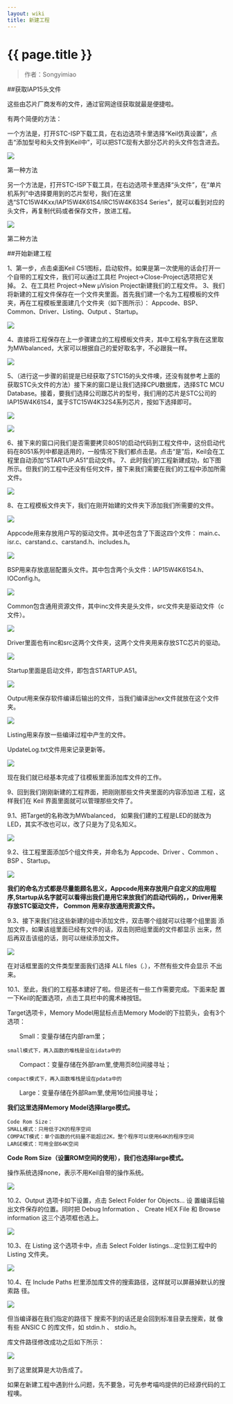 ```yaml
---
layout: wiki
title: 新建工程
---
```


# {{ page.title }}

> 作者：Songyimiao

##获取IAP15头文件

这些由芯片厂商发布的文件，通过官网途径获取就最是便捷啦。

有两个简便的方法：

一个方法是，打开STC-ISP下载工具，在右边选项卡里选择“Keil仿真设置”，点击“添加型号和头文件到Keil中”，可以把STC现有大部分芯片的头文件包含进去。

![](/img/wiki/new-project-01.png)

第一种方法

另一个方法是，打开STC-ISP下载工具，在右边选项卡里选择“头文件”，在“单片机系列”中选择要用到的芯片型号，我们在这里选“STC15W4Kxx/IAP15W4K61S4/IRC15W4K63S4 Series”，就可以看到对应的头文件，再复制代码或者保存文件，放进工程。

![](/img/wiki/new-project-02.png)

第二种方法

##开始新建工程

1、第一步，点击桌面Keil C51图标，启动软件。如果是第一次使用的话会打开一个自带的工程文件，我们可以通过工具栏 Project->Close-Project选项把它关掉。
2、在工具栏 Project->New μVision Project新建我们的工程文件。
3、我们将新建的工程文件保存在一个文件夹里面。首先我们建一个名为工程模板的文件夹，再在工程模板里面建几个文件夹（如下图所示）： Appcode、BSP、Common、Driver、Listing、Output 、Startup。

![](/img/wiki/new-project-03.png)

4、直接将工程保存在上一步骤建立的工程模板文件夹，其中工程名字我在这里取为MWbalanced，大家可以根据自己的爱好取名字，不必跟我一样。

![](/img/wiki/new-project-04.png)

5、（进行这一步骤的前提是已经获取了STC15的头文件噢，还没有就参考上面的获取STC头文件的方法）接下来的窗口是让我们选择CPU数据库，选择STC MCU Database。接着，要我们选择公司跟芯片的型号，我们用的芯片是STC公司的IAP15W4K61S4，属于STC15W4K32S4系列芯片，按如下选择即可。

![](/img/wiki/new-project-05.png)


![](/img/wiki/new-project-06.png)

6、接下来的窗口问我们是否需要拷贝8051的启动代码到工程文件中，这份启动代码在8051系列中都是适用的，一般情况下我们都点击是。点击“是”后，Keil会在工程里自动添加“STARTUP.A51”启动文件。
7、此时我们的工程新建成功，如下图所示。但我们的工程中还没有任何文件，接下来我们需要在我们的工程中添加所需文件。

![](/img/wiki/new-project-07.png)

8、在工程模板文件夹下，我们在刚开始建的文件夹下添加我们所需要的文件。

![](/img/wiki/new-project-08.png)

Appcode用来存放用户写的驱动文件。其中还包含了下面这四个文件：
main.c、isr.c、carstand.c、carstand.h、includes.h。

![](/img/wiki/new-project-09.png)

BSP用来存放底层配置头文件。其中包含两个头文件：IAP15W4K61S4.h、IOConfig.h。

![](/img/wiki/new-project-10.png)

Common包含通用资源文件，其中inc文件夹是头文件，src文件夹是驱动文件（c文件）。

![](/img/wiki/new-project-11.png)

Driver里面也有inc和src这两个文件夹，这两个文件夹用来存放STC芯片的驱动。

![](/img/wiki/new-project-12.png)

Startup里面是启动文件，即包含STARTUP.A51。

![](/img/wiki/new-project-13.png)

Output用来保存软件编译后输出的文件，当我们编译出hex文件就放在这个文件夹。

![](/img/wiki/new-project-14.png)

Listing用来存放一些编译过程中产生的文件。

UpdateLog.txt文件用来记录更新等。

![](/img/wiki/new-project-15.png)

现在我们就已经基本完成了往模板里面添加库文件的工作。

9、回到我们刚刚新建的工程界面，把刚刚那些文件夹里面的内容添加进
工程，这样我们在 Keil 界面里面就可以管理那些文件了。

9.1、把Target的名称改为MWbalanced， 如果我们建的工程是LED的就改为
LED，其实不改也可以，改了只是为了见名知义。

![](/img/wiki/new-project-16.png)

9.2、往工程里面添加5个组文件夹，并命名为 Appcode、Driver 、Common 、
BSP 、Startup。

![](/img/wiki/new-project-17.png)

**我们的命名方式都是尽量能顾名思义，Appcode用来存放用户自定义的应用程序,Startup从名字就可以看得出我们是用它来放我们的启动代码的，，Driver用来存放STC驱动文件， Common 用来存放通用资源文件。**

9.3、接下来我们往这些新建的组中添加文件，双击哪个组就可以往哪个组里面
添加文件，如果该组里面已经有文件的话，双击则把组里面的文件都显示
出来，然后再双击该组的话，则可以继续添加文件。

![](/img/wiki/new-project-18.png)

在对话框里面的文件类型里面我们选择 ALL files（*.*），不然有些文件会显示
不出来。

10.1、至此，我们的工程基本建好了啦。但是还有一些工作需要完成。下面来配
置一下Keil的配置选项，点击工具栏中的魔术棒按钮。

Target选项卡，Memory Model用鼠标点击Memory Model的下拉箭头，会有3个选项：

　　Small：变量存储在内部ram里；
 
    small模式下，再入函数的堆栈是设在idata中的
 
　　Compact：变量存储在外部ram里,使用页8位间接寻址；

	compact模式下，再入函数堆栈是设在pdata中的
 
　　Large：变量存储在外部Ram里,使用16位间接寻址；

**我们这里选择Memory Model选择large模式。**


	Code Rom Size：
	SMALL模式：只用低于2K的程序空间
	COMPACT模式：单个函数的代码量不能超过2K，整个程序可以使用64K的程序空间
	LARGE模式：可用全部64K空间

**Code Rom Size（设置ROM空间的使用），我们也选择large模式。**

操作系统选择none，表示不用Keil自带的操作系统。

![](/img/wiki/new-project-24.png)

10.2、Output 选项卡如下设置，点击 Select Folder for Objects... 设
置编译后输出文件保存的位置。同时把 Debug Information 、 Create HEX File
和 Browse information 这三个选项框也选上。

![](/img/wiki/new-project-19.png)

10.3、在 Listing 这个选项卡中，点击 Select Folder listings…定位到工程中的
Listing 文件夹。

![](/img/wiki/new-project-20.png)

10.4、在 Include Paths 栏里添加库文件的搜索路径，这样就可以屏蔽掉默认的搜索路
径。

![](/img/wiki/new-project-22.png)

但当编译器在我们指定的路径下 搜索不到的话还是会回到标准目录去搜索，就
像有些 ANSIC C 的库文件，如 stdin.h 、 stdio.h。

库文件路径修改成功之后如下所示：

![](/img/wiki/new-project-23.png)

到了这里就算是大功告成了。

如果在新建工程中遇到什么问题，先不要急，可先参考喵呜提供的已经源代码的工程噢。